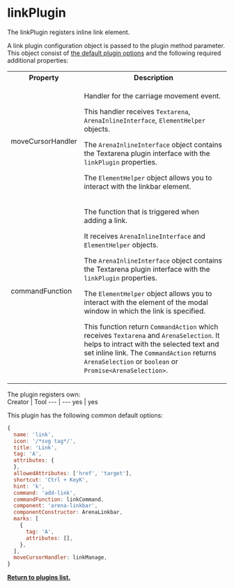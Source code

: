 # linkPlugin
The linkPlugin registers inline link element.

A link plugin configuration object is passed to the plugin method parameter. This object consist of [the default plugin options](../plugins.md#default-plugin-options) and the following required additional properties:

<table>
<tr>
    <th>Property</th>
    <th>Description</th>
</tr>
<tr>
    <td> 
        moveCursorHandler 
    </td>
   <td>

   Handler for the carriage movement event. 
   
   This handler receives `Textarena`, `ArenaInlineInterface`, `ElementHelper` objects. 
   
   The `ArenaInlineInterface` object contains the Textarena plugin interface with the `linkPlugin` properties. 
   
   The `ElementHelper` object allows you to interact with the linkbar element.
   </td>
</tr>
<tr>
    <td> 
        commandFunction
    </td>
   <td>
    
   The function that is triggered when adding a link.
   
   It receives `ArenaInlineInterface` and `ElementHelper` objects. 
   
   The `ArenaInlineInterface` object contains the Textarena plugin interface with the `linkPlugin` properties. 
   
   The `ElementHelper` object allows you to interact with the element of the modal window in which the link is specified. 

   This function return `CommandAction` which receives `Textarena` and `ArenaSelection`. It helps to intract with the selected text and set inline link. The `CommandAction` returns `ArenaSelection` or `boolean` or `Promise<ArenaSelection>`.
   </td>
</tr>
</table>

The plugin registers own:  
Creator | Tool
--- | ---
yes | yes

This plugin has the following common default options: 
```js
{
  name: 'link',
  icon: '/*svg tag*/',
  title: 'Link',
  tag: 'A',
  attributes: {
  },
  allowedAttributes: ['href', 'target'],
  shortcut: 'Ctrl + KeyK',
  hint: 'k',
  command: 'add-link',
  commandFunction: linkCommand,
  component: 'arena-linkbar',
  componentConstructor: ArenaLinkbar,
  marks: [
    {
      tag: 'A',
      attributes: [],
    },
  ],
  moveCursorHandler: linkManage,
}
```

**[Return to plugins list.](../plugins.md#list-of-standard-plugins)**